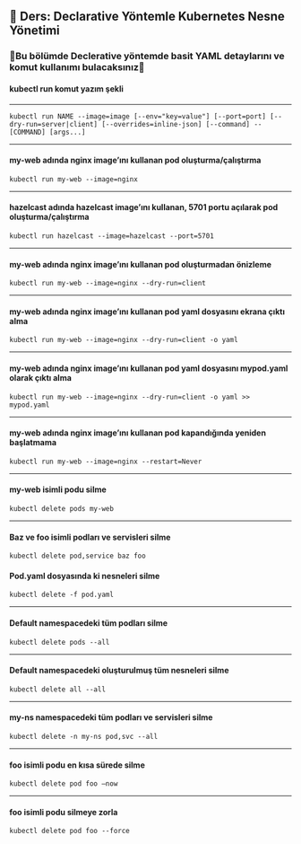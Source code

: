 ## 🧑 Ders: Declarative Yöntemle Kubernetes Nesne Yönetimi

### 📗Bu bölümde Declerative yöntemde basit YAML detaylarını ve komut kullanımı bulacaksınız📗

#### kubectl run komut yazım şekli
***
```
kubectl run NAME --image=image [--env="key=value"] [--port=port] [--dry-run=server|client] [--overrides=inline-json] [--command] -- [COMMAND] [args...]
```
***
#### my-web adında nginx image’ını kullanan pod oluşturma/çalıştırma
```
kubectl run my-web --image=nginx
```
***
#### hazelcast adında hazelcast image’ını kullanan, 5701 portu açılarak pod oluşturma/çalıştırma
```
kubectl run hazelcast --image=hazelcast --port=5701
```
***
#### my-web adında nginx image’ını kullanan pod oluşturmadan önizleme
```
kubectl run my-web --image=nginx --dry-run=client
```
***
#### my-web adında nginx image’ını kullanan pod yaml dosyasını ekrana çıktı alma
```
kubectl run my-web --image=nginx --dry-run=client -o yaml
```
***
#### my-web adında nginx image’ını kullanan pod yaml dosyasını mypod.yaml olarak çıktı alma
```
kubectl run my-web --image=nginx --dry-run=client -o yaml >> mypod.yaml
```
***
#### my-web adında nginx image’ını kullanan pod kapandığında yeniden başlatmama
```
kubectl run my-web --image=nginx --restart=Never
```
***
#### my-web isimli podu silme
```
kubectl delete pods my-web
```
***
#### Baz ve foo isimli podları ve servisleri silme
```
kubectl delete pod,service baz foo
```
#### Pod.yaml dosyasında ki nesneleri silme
```
kubectl delete -f pod.yaml
```
***
#### Default namespacedeki tüm podları silme
```
kubectl delete pods --all
```
***
#### Default namespacedeki oluşturulmuş tüm nesneleri silme
```
kubectl delete all --all
```
***
#### my-ns namespacedeki tüm podları ve servisleri silme
```
kubectl delete -n my-ns pod,svc --all
```
***
#### foo isimli podu en kısa sürede silme
```
kubectl delete pod foo –now
```
***
#### foo isimli podu silmeye zorla
```
kubectl delete pod foo --force
```
